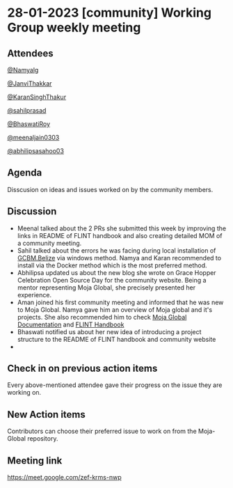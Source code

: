 # 28-01-2023 [community] Working Group weekly meeting 
## Attendees
[@Namyalg](https://github.com/Namyalg)

[@JanviThakkar](https://github.com/Janvi-Thakkar)

[@KaranSinghThakur](https://github.com/thisiskaransgit)

[@sahilprasad](https://github.com/sailorworks)

[@BhaswatiRoy](https://github.com/BhaswatiRoy)

[@meenaljain0303](https://github.com/meenaljain0303)

[@abhilipsasahoo03](https://github.com/abhilipsasahoo03)

## Agenda

Disscusion on ideas and issues worked on by the community members.

## Discussion

- Meenal talked about the 2 PRs she submitted this week by improving the links in README of FLINT handbook and also creating detailed MOM of a community meeting.
- Sahil talked about the errors he was facing during local installation of [GCBM.Belize](https://github.com/moja-global/GCBM.Belize) via windows method. Namya and Karan recommended to install via the Docker method which is the most preferred method.
- Abhilipsa updated us about the new blog she wrote on Grace Hopper Celebration Open Source Day for the community website. Being a mentor representing Moja Global, she precisely presented her experience.
- Aman joined his first community meeting and informed that he was new to Moja Global. Namya gave him an overview of Moja global and it's projects. She also recommended him to check [Moja Global Documentation](https://docs.moja.global/) and [FLINT Handbook](https://moja-global.github.io/Handbook/)
- Bhaswati notified us about her new idea of introducing a project structure to the README of FLINT handbook and community website
- 

## Check in on previous action items
Every above-mentioned attendee gave their progress on the issue they are working on.

## New Action items

Contributors can choose their preferred issue to work on from the Moja-Global repository.

## Meeting link
https://meet.google.com/zef-krms-nwp
